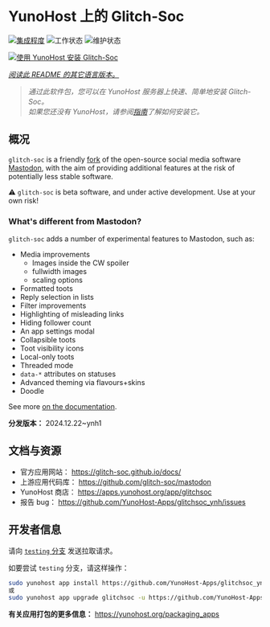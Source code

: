 <!--
注意：此 README 由 <https://github.com/YunoHost/apps/tree/master/tools/readme_generator> 自动生成
请勿手动编辑。
-->

# YunoHost 上的 Glitch-Soc

[![集成程度](https://apps.yunohost.org/badge/integration/glitchsoc)](https://ci-apps.yunohost.org/ci/apps/glitchsoc/)
![工作状态](https://apps.yunohost.org/badge/state/glitchsoc)
![维护状态](https://apps.yunohost.org/badge/maintained/glitchsoc)

[![使用 YunoHost 安装 Glitch-Soc](https://install-app.yunohost.org/install-with-yunohost.svg)](https://install-app.yunohost.org/?app=glitchsoc)

*[阅读此 README 的其它语言版本。](./ALL_README.md)*

> *通过此软件包，您可以在 YunoHost 服务器上快速、简单地安装 Glitch-Soc。*  
> *如果您还没有 YunoHost，请参阅[指南](https://yunohost.org/install)了解如何安装它。*

## 概况

`glitch-soc` is a friendly [fork](https://en.wikipedia.org/wiki/Fork_(software_development)) of the open-source social media software [Mastodon](https://joinmastodon.org/), with the aim of providing additional features at the risk of potentially less stable software.

⚠️ `glitch-soc` is beta software, and under active development. Use at your own risk!

###  What's different from Mastodon?

`glitch-soc` adds a number of experimental features to Mastodon, such as:

- Media improvements
  - Images inside the CW spoiler
  - fullwidth images
  - scaling options
- Formatted toots
- Reply selection in lists
- Filter improvements
- Highlighting of misleading links
- Hiding follower count
- An app settings modal
- Collapsible toots
- Toot visibility icons
- Local-only toots
- Threaded mode
- `data-*` attributes on statuses
- Advanced theming via flavours+skins
- Doodle

See more [on the documentation](https://glitch-soc.github.io/docs/).


**分发版本：** 2024.12.22~ynh1
## 文档与资源

- 官方应用网站： <https://glitch-soc.github.io/docs/>
- 上游应用代码库： <https://github.com/glitch-soc/mastodon>
- YunoHost 商店： <https://apps.yunohost.org/app/glitchsoc>
- 报告 bug： <https://github.com/YunoHost-Apps/glitchsoc_ynh/issues>

## 开发者信息

请向 [`testing` 分支](https://github.com/YunoHost-Apps/glitchsoc_ynh/tree/testing) 发送拉取请求。

如要尝试 `testing` 分支，请这样操作：

```bash
sudo yunohost app install https://github.com/YunoHost-Apps/glitchsoc_ynh/tree/testing --debug
或
sudo yunohost app upgrade glitchsoc -u https://github.com/YunoHost-Apps/glitchsoc_ynh/tree/testing --debug
```

**有关应用打包的更多信息：** <https://yunohost.org/packaging_apps>
